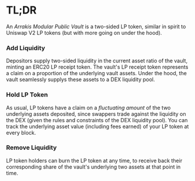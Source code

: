 # TL;DR

An _Arrakis Modular Public Vault_ is a two-sided LP token, similar in spirit to Uniswap V2 LP tokens (but with more going on under the hood).

### Add Liquidity

Depositors supply two-sided liquidity in the current asset ratio of the vault, minting an ERC20 LP receipt token. The vault's LP receipt token represents a claim on a proportion of the underlying vault assets. Under the hood, the vault seamlessly supplys these assets to a DEX liquidity pool.

### Hold LP Token

As usual, LP tokens have a claim on a _fluctuating amount_ of the two underlying assets deposited, since swappers trade against the liquidity on the DEX (given the rules and constraints of the DEX liquidity pool). You can track the underlying asset value (including fees earned) of your LP token at every block.

### Remove Liquidity

LP token holders can burn the LP token at any time, to receive back their corresponding share of the vault's underlying two assets at that point in time.

